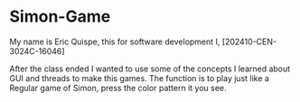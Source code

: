 # Simon-Game
My name is Eric Quispe, this for software development I, [202410-CEN-3024C-16046]

After the class ended I wanted to use some of the concepts I learned about GUI and threads to make this games. The function is to play just like a Regular game of Simon, press the color pattern it you see.
